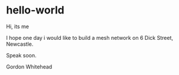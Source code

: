 # hello-world
Hi, its me

I hope one day i would like to build a mesh network on 6 Dick Street, Newcastle.

Speak soon.

Gordon Whitehead
